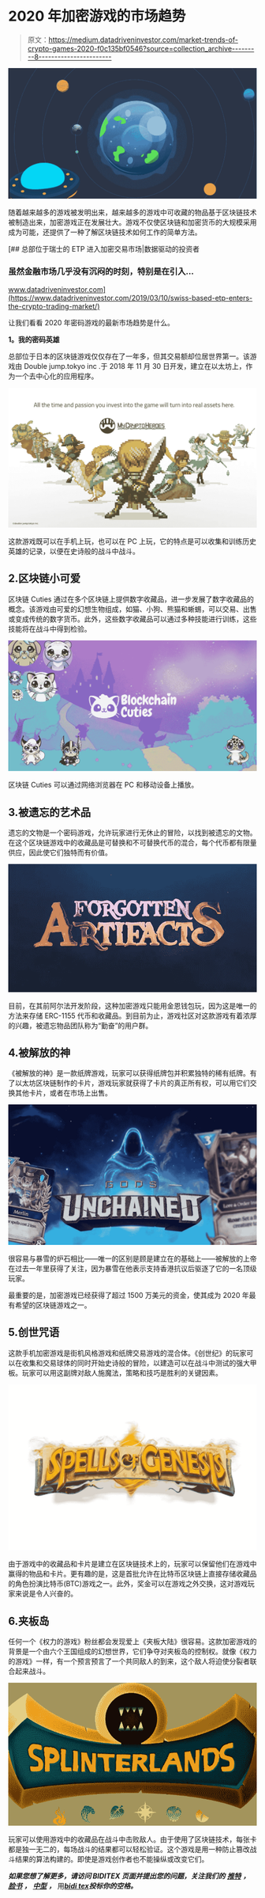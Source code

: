 # 2020 年加密游戏的市场趋势

> 原文：<https://medium.datadriveninvestor.com/market-trends-of-crypto-games-2020-f0c135bf0546?source=collection_archive---------8----------------------->

![](img/7f0e37cb0cb17a4b558ec81ed518334b.png)

随着越来越多的游戏被发明出来，越来越多的游戏中可收藏的物品基于区块链技术被制造出来，加密游戏正在发展壮大。游戏不仅使区块链和加密货币的大规模采用成为可能，还提供了一种了解区块链技术如何工作的简单方法。

[](https://www.datadriveninvestor.com/2019/03/10/swiss-based-etp-enters-the-crypto-trading-market/) [## 总部位于瑞士的 ETP 进入加密交易市场|数据驱动的投资者

### 虽然金融市场几乎没有沉闷的时刻，特别是在引入…

www.datadriveninvestor.com](https://www.datadriveninvestor.com/2019/03/10/swiss-based-etp-enters-the-crypto-trading-market/) 

让我们看看 2020 年密码游戏的最新市场趋势是什么。

**1。我的密码英雄**

总部位于日本的区块链游戏仅仅存在了一年多，但其交易额却位居世界第一。该游戏由 Double jump.tokyo inc .于 2018 年 11 月 30 日开发，建立在以太坊上，作为一个去中心化的应用程序。

![](img/c3da9347b97f8243491283e08510371f.png)

这款游戏既可以在手机上玩，也可以在 PC 上玩，它的特点是可以收集和训练历史英雄的记录，以便在史诗般的战斗中战斗。

## 2.区块链小可爱

区块链 Cuties 通过在多个区块链上提供数字收藏品，进一步发展了数字收藏品的概念。该游戏由可爱的幻想生物组成，如猫、小狗、熊猫和蜥蜴，可以交易、出售或变成传统的数字货币。此外，这些数字收藏品可以通过多种技能进行训练，这些技能将在战斗中得到检验。

![](img/3fe7f5b379ef4d8a45f6f7287b12505d.png)

区块链 Cuties 可以通过网络浏览器在 PC 和移动设备上播放。

## 3.被遗忘的艺术品

遗忘的文物是一个密码游戏，允许玩家进行无休止的冒险，以找到被遗忘的文物。在这个区块链游戏中的收藏品是可替换和不可替换代币的混合，每个代币都有限量供应，因此使它们独特而有价值。

![](img/cc2d08c7efcb626f9b789d13bee7476f.png)

目前，在其前阿尔法开发阶段，这种加密游戏只能用金恩钱包玩，因为这是唯一的方法来存储 ERC-1155 代币和收藏品。到目前为止，游戏社区对这款游戏有着浓厚的兴趣，被遗忘物品团队称为“勤奋”的用户群。

## 4.被解放的神

《被解放的神》是一款纸牌游戏，玩家可以获得纸牌包并积累独特的稀有纸牌。有了以太坊区块链制作的卡片，游戏玩家就获得了卡片的真正所有权，可以用它们交换其他卡片，或者在市场上出售。

![](img/f9b64b02044ae1253a214d0d6ebd8b5b.png)

很容易与暴雪的炉石相比——唯一的区别是顾是建立在的基础上——被解放的上帝在过去一年里获得了关注，因为暴雪在他表示支持香港抗议后驱逐了它的一名顶级玩家。

最重要的是，加密游戏已经获得了超过 1500 万美元的资金，使其成为 2020 年最有希望的区块链游戏之一。

## 5.创世咒语

这款手机加密游戏是街机风格游戏和纸牌交易游戏的混合体。《创世纪》的玩家可以在收集和交易球体的同时开始史诗般的冒险，以建造可以在战斗中测试的强大甲板。玩家可以用这副牌对敌人施魔法，策略和技巧是胜利的关键因素。

![](img/0a9294754d9ece44401a4ead958015f3.png)

由于游戏中的收藏品和卡片是建立在区块链技术上的，玩家可以保留他们在游戏中赢得的物品和卡片。更有趣的是，这是首批允许在比特币区块链上直接存储收藏品的角色扮演比特币(BTC)游戏之一。此外，奖金可以在游戏之外交换，这对游戏玩家来说是令人兴奋的。

## 6.夹板岛

任何一个《权力的游戏》粉丝都会发现爱上《夹板大陆》很容易。这款加密游戏的背景是一个由六个王国组成的幻想世界，它们争夺对夹板岛的控制权。就像《权力的游戏》一样，有一个预言预言了一个共同敌人的到来，这个敌人将迫使分裂者联合起来战斗。

![](img/2c29662de22907b698675a521b20ada5.png)

玩家可以使用游戏中的收藏品在战斗中击败敌人。由于使用了区块链技术，每张卡都是独一无二的，每场战斗的结果都可以轻松验证。这个游戏是用一种防止篡改战斗结果的算法构建的。即使是游戏创作者也不能操纵或改变它们。

***如果您想了解更多，请访问 BIDITEX 页面并提出您的问题，关注我们的*** [***推特***](https://twitter.com/biditex_com) ***，*** [***脸书***](https://www.facebook.com/biditex/) ***，*** [***中型***](https://medium.com/@biditex) ***，*** 用[***bidi tex***](http://www.biditex.com/)***投标你的空格。***